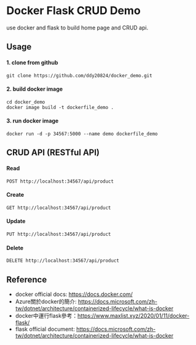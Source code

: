 # Docker Flask CRUD Demo
use docker and flask to build home page and CRUD api.

## Usage
#### 1. clone from github
```
git clone https://github.com/ddy20824/docker_demo.git
```

#### 2. build docker image
```
cd docker_demo
docker image build -t dockerfile_demo .
```

#### 3. run docker image
```
docker run -d -p 34567:5000 --name demo dockerfile_demo
```

## CRUD API (RESTful API)
#### Read
```
POST http://localhost:34567/api/product
```
#### Create
```
GET http://localhost:34567/api/product
```
#### Update
```
PUT http://localhost:34567/api/product
```
#### Delete
```
DELETE http://localhost:34567/api/product
```

## Reference
 - docker official docs: https://docs.docker.com/
 - Azure關於docker的簡介: https://docs.microsoft.com/zh-tw/dotnet/architecture/containerized-lifecycle/what-is-docker
 - docker中運行flask參考：https://www.maxlist.xyz/2020/01/11/docker-flask/
 - flask official document: https://docs.microsoft.com/zh-tw/dotnet/architecture/containerized-lifecycle/what-is-docker
